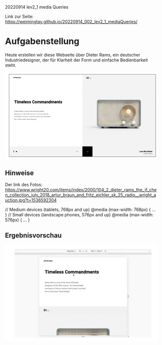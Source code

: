 20220914 lev2_1 media Queries

Link zur Seite: https://weimingtay.github.io/20220914_002_lev2_1_mediaQueries/

# Aufgabenstellung

Heute erstellen wir diese Webseite
über Dieter Rams, ein deutscher
Industriedesigner, der für Klarheit der
Form und einfache Bedienbarkeit steht.

![](assets/img/readme/Bildschirmfoto%202022-09-14%20um%2020.22.09.png)

## Hinweise

Der link des Fotos: https://www.wright20.com/items/index/2000/104_2_dieter_rams_the_jf_chen_collection_july_2018_artur_braun_and_fritz_eichler_sk_25_radio__wright_auction.jpg?t=1536592304

// Medium devices (tablets, 768px and up)
@media (max-width: 768px) { ... }
// Small devices (landscape phones, 576px and up)
@media (max-width: 576px) { ... }

## Ergebnisvorschau

![](assets/img/readme/Bildschirmfoto%202022-09-14%20um%2020.22.29.png)